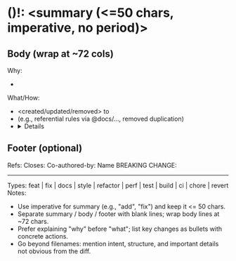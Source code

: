 # <type>(<scope>)!: <summary (<=50 chars, imperative, no period)>

## Body (wrap at ~72 cols)
Why:
- <why this change is needed>

What/How:
- <created/updated/removed> <what> to <purpose>
- <how it was done> (e.g., referential rules via @docs/..., removed duplication)
- <details that are not obvious from the diff: structure, naming, decisions>

## Footer (optional)
Refs: <links or issue IDs>
Closes: <issue IDs>
Co-authored-by: Name <email>
BREAKING CHANGE: <impact and migration>

---
Types: feat | fix | docs | style | refactor | perf | test | build | ci | chore | revert
Notes:
- Use imperative for summary (e.g., "add", "fix") and keep it <= 50 chars.
- Separate summary / body / footer with blank lines; wrap body lines at ~72 chars.
- Prefer explaining "why" before "what"; list key changes as bullets with concrete actions.
- Go beyond filenames: mention intent, structure, and important details not obvious from the diff.
